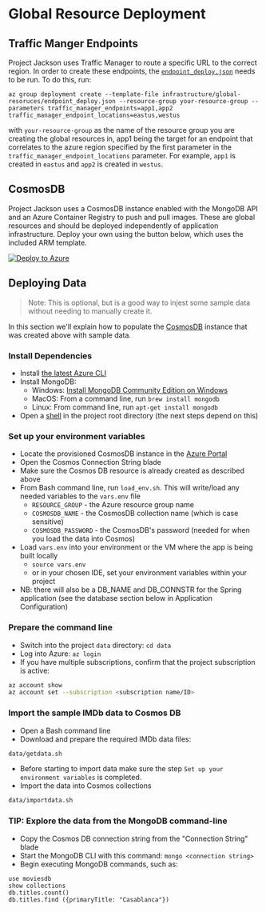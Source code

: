 # Global Resource Deployment

## Traffic Manger Endpoints

Project Jackson uses Traffic Manager to route a specific URL to the correct region. In order to create these endpoints, the [`endpoint_deploy.json`](./endpoint_deploy.json) needs to be run. To do this, run:

```
az group deployment create --template-file infrastructure/global-resoruces/endpoint_deploy.json --resource-group your-resource-group --parameters traffic_manager_endpoints=app1,app2 traffic_manager_endpoint_locations=eastus,westus
```

with `your-resource-group` as the name of the resource group you are creating the global resources in, app1 being the target for an endpoint that correlates to the azure region specified by the first parameter in the `traffic_manager_endpoint_locations` parameter. For example, `app1` is created in `eastus` and `app2` is created in `westus`.

## CosmosDB

Project Jackson uses a CosmosDB instance enabled with the MongoDB API and an Azure Container Registry to push and pull images.
These are global resources and should be deployed independently of application infrastructure.
Deploy your own using the button below, which uses the included ARM template.

[![Deploy to Azure](https://azuredeploy.net/deploybutton.png)](https://azuredeploy.net/?repository=https://github.com/Microsoft/containers-rest-cosmos-appservice-java/infrastructure/global-resources)

## Deploying Data

> Note: This is optional, but is a good way to injest some sample data without needing to manually create it.

In this section we'll explain how to populate the [CosmosDB](https://azure.microsoft.com/en-us/services/cosmos-db/) instance that was created above with sample data.

### Install Dependencies

* Install [the latest Azure CLI](https://docs.microsoft.com/en-us/cli/azure/install-azure-cli?view=azure-cli-latest)
* Install MongoDB:
  * Windows: [Install MongoDB Community Edition on Windows](https://docs.mongodb.com/v3.2/tutorial/install-mongodb-on-windows/)
  * MacOS: From a command line, run `brew install mongodb`
  * Linux: From command line, run `apt-get install mongodb`
* Open a [shell](https://en.wikipedia.org/wiki/Shell_%28computing%29) in the project root directory (the next steps depend on this)

### Set up your environment variables

- Locate the provisioned CosmosDB instance in the [Azure Portal](https://portal.azure.com)
- Open the Cosmos Connection String blade
- Make sure the Cosmos DB resource is already created as described above
- From Bash command line, run `load_env.sh`. This will write/load any needed variables to the `vars.env` file
  - `RESOURCE_GROUP` - the Azure resource group name
  - `COSMOSDB_NAME` - the CosmosDB collection name (which is case sensitive)
  - `COSMOSDB_PASSWORD` - the CosmosDB's password (needed for when you load the data into Cosmos)
- Load `vars.env` into your environment or the VM where the app is being built locally
  - `source vars.env`
  - or in your chosen IDE, set your environment variables within your project
- NB: there will also be a DB_NAME and DB_CONNSTR for the Spring application (see the database section below in Application Configuration)

### Prepare the command line

- Switch into the project `data` directory: `cd data`
- Log into Azure: `az login`
- If you have multiple subscriptions, confirm that the project subscription is active:

``` Bash
az account show
az account set --subscription <subscription name/ID>
```

### Import the sample IMDb data to Cosmos DB

- Open a Bash command line
- Download and prepare the required IMDb data files:

``` Bash
data/getdata.sh
```

- Before starting to import data make sure the step `Set up your environment variables` is completed.
- Import the data into Cosmos collections

``` Bash
data/importdata.sh
```

### TIP: Explore the data from the MongoDB command-line

- Copy the Cosmos DB connection string from the "Connection String" blade
- Start the MongoDB CLI with this command: `mongo <connection string>`
- Begin executing MongoDB commands, such as:

``` Mongo
use moviesdb
show collections
db.titles.count()
db.titles.find ({primaryTitle: "Casablanca"})
```